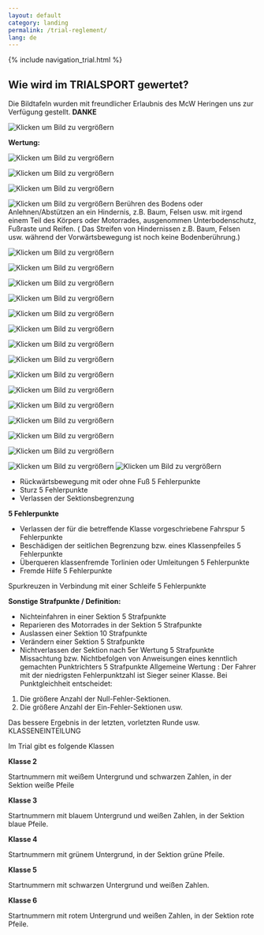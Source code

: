 ```yaml
---
layout: default
category: landing
permalink: /trial-reglement/
lang: de
---
```


{% include navigation_trial.html %}

## Wie wird im TRIALSPORT  gewertet?
Die Bildtafeln wurden mit freundlicher Erlaubnis des McW Heringen uns zur Verfügung gestellt.  **DANKE**

![Klicken um Bild zu vergrößern](https://github.com/msc-kasendorf/docker/blob/master/Trialregeln%20(1).JPG?raw=true)




**Wertung:**

 
![Klicken um Bild zu vergrößern](https://github.com/msc-kasendorf/docker/blob/master/docs/download/Trialregeln%20(2).JPG?raw=true)

![Klicken um Bild zu vergrößern](https://raw.githubusercontent.com/msc-kasendorf/docker/964baaaf350a21558d71d37062e227e844c63298/docs/download/Trialregeln%20(3)_preview.jpeg)

![Klicken um Bild zu vergrößern](https://github.com/msc-kasendorf/docker/blob/master/docs/download/Trialregeln%20(4)_preview.jpeg?raw=true)

![Klicken um Bild zu vergrößern](https://github.com/msc-kasendorf/docker/blob/master/docs/download/Trialregeln%20(5)_preview.jpeg?raw=true)
Berühren des Bodens oder Anlehnen/Abstützen an ein Hindernis, z.B. Baum, Felsen usw. mit irgend einem Teil des Körpers oder Motorrades, ausgenommen Unterbodenschutz, Fußraste und Reifen. ( Das Streifen von Hindernissen z.B. Baum, Felsen usw. während der Vorwärtsbewegung ist noch keine Bodenberührung.)

![Klicken um Bild zu vergrößern](https://github.com/msc-kasendorf/docker/blob/master/docs/download/Trialregeln%20(6)_preview.jpeg?raw=true)

![Klicken um Bild zu vergrößern](https://github.com/msc-kasendorf/docker/blob/master/docs/download/Trialregeln%20(7)_preview.jpeg?raw=true)


![Klicken um Bild zu vergrößern](https://github.com/msc-kasendorf/docker/blob/master/Trialregeln%20(8).JPG?raw=true)

![Klicken um Bild zu vergrößern](https://github.com/msc-kasendorf/docker/blob/master/docs/download/Trialregeln%20(9)_preview.jpeg?raw=true)

![Klicken um Bild zu vergrößern](https://github.com/msc-kasendorf/docker/blob/master/docs/download/Trialregeln%20(10).JPG?raw=true)

![Klicken um Bild zu vergrößern](https://github.com/msc-kasendorf/docker/blob/master/docs/download/Trialregeln%20(11).JPG?raw=true)

![Klicken um Bild zu vergrößern](https://github.com/msc-kasendorf/docker/blob/master/docs/download/Trialregeln%20(12)_preview.jpeg?raw=true)

![Klicken um Bild zu vergrößern](https://github.com/msc-kasendorf/docker/blob/master/docs/download/Trialregeln%20(13).JPG?raw=true)

![Klicken um Bild zu vergrößern](https://github.com/msc-kasendorf/docker/blob/master/docs/download/Trialregeln%20(14)_preview.jpeg?raw=true)

![Klicken um Bild zu vergrößern](https://github.com/msc-kasendorf/docker/blob/master/docs/download/Trialregeln%20(15).JPG?raw=true)

![Klicken um Bild zu vergrößern](https://github.com/msc-kasendorf/docker/blob/master/docs/download/Trialregeln%20(16).JPG?raw=true)

![Klicken um Bild zu vergrößern](https://github.com/msc-kasendorf/docker/blob/master/docs/download/Trialregeln%20(17).JPG?raw=true)

![Klicken um Bild zu vergrößern](https://github.com/msc-kasendorf/docker/blob/master/docs/download/Trialregeln%20(18).JPG?raw=true)

![Klicken um Bild zu vergrößern](https://github.com/msc-kasendorf/docker/blob/master/docs/download/Trialregeln%20(19).JPG?raw=true)

![Klicken um Bild zu vergrößern](https://github.com/msc-kasendorf/docker/blob/master/docs/download/Trialregeln%20(20).JPG?raw=true)
![Klicken um Bild zu vergrößern](https://github.com/msc-kasendorf/docker/blob/master/docs/download/Trialregeln%20(21).JPG?raw=true)

* Rückwärtsbewegung mit oder ohne Fuß  5 Fehlerpunkte
* Sturz  5 Fehlerpunkte
* Verlassen der Sektionsbegrenzung

**5 Fehlerpunkte**
* Verlassen der für die betreffende Klasse vorgeschriebene Fahrspur            5 Fehlerpunkte        
* Beschädigen der seitlichen Begrenzung bzw. eines Klassenpfeiles  5 Fehlerpunkte
* Überqueren klassenfremde Torlinien oder Umleitungen 5 Fehlerpunkte
* Fremde Hilfe  5 Fehlerpunkte

Spurkreuzen in Verbindung mit einer Schleife  5 Fehlerpunkte

**Sonstige Strafpunkte / Definition:**
* Nichteinfahren in einer Sektion
5 Strafpunkte
* Reparieren des Motorrades in der Sektion
5 Strafpunkte
* Auslassen einer Sektion  10 Strafpunkte
* Verändern einer Sektion  5 Strafpunkte
* Nichtverlassen der Sektion nach 5er Wertung 5 Strafpunkte
Missachtung bzw. Nichtbefolgen von Anweisungen eines kenntlich gemachten Punktrichters  5  Strafpunkte
Allgemeine Wertung :
Der Fahrer mit der niedrigsten Fehlerpunktzahl ist Sieger seiner Klasse.
Bei Punktgleichheit entscheidet:

1. Die größere Anzahl der Null-Fehler-Sektionen.
2. Die größere Anzahl der Ein-Fehler-Sektionen usw.

Das bessere Ergebnis in der letzten, vorletzten Runde usw.
KLASSENEINTEILUNG

Im Trial gibt es folgende Klassen

**Klasse 2**

Startnummern mit weißem Untergrund und schwarzen Zahlen, in der Sektion weiße Pfeile

**Klasse 3**

Startnummern mit blauem Untergrund und weißen Zahlen, in der Sektion blaue Pfeile.

**Klasse 4**

Startnummern mit grünem Untergrund, in der Sektion grüne Pfeile.

**Klasse 5**

Startnummern mit schwarzen Untergrund und weißen Zahlen.

**Klasse 6**

Startnummern mit rotem Untergrund und weißen Zahlen, in der Sektion rote Pfeile.
